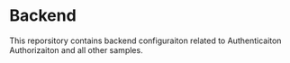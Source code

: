 # Backend

This reporsitory contains backend configuraiton related to Authenticaiton Authorizaiton and all other samples.
